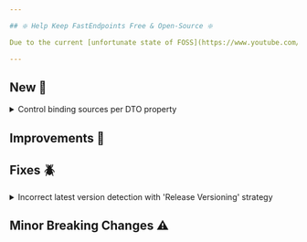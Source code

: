 ```yaml
---

## ❇️ Help Keep FastEndpoints Free & Open-Source ❇️

Due to the current [unfortunate state of FOSS](https://www.youtube.com/watch?v=H96Va36xbvo), please consider [becoming a sponsor](https://opencollective.com/fast-endpoints) and help us beat the odds to keep the project alive and free for everyone.

---
```


<!-- <details><summary>title text</summary></details> -->

## New 🎉

<details><summary>Control binding sources per DTO property</summary>

You can annotate a request DTO property with the newly added `[DontBind(...)]` attribute and specify which binding sources should not be used for that particular property when model binding.

```cs
sealed class GetUserRequest
{
    [DontBind(Source.QueryParam | Source.RouteParam)]
    public string UserId { get; set; }
}
```

Doing this is not necessary in 99% of cases and, should be reserved for specific requirements where you need to explicitly ban a certain binding source for a property. 
The point of the default behavior is to reduce the attribute noise on DTO models. Doing this for all properties sort of defeats that purpose. Use with care!

</details>

## Improvements 🚀

## Fixes 🪲

<details><summary>Incorrect latest version detection with 'Release Versioning' strategy</summary>

The new release versioning strategy was not correctly detecting the latest version of an endpoint if there was multiple endpoints for the same route such as a GET & DELETE endpoint on the same route.

</details>

## Minor Breaking Changes ⚠️